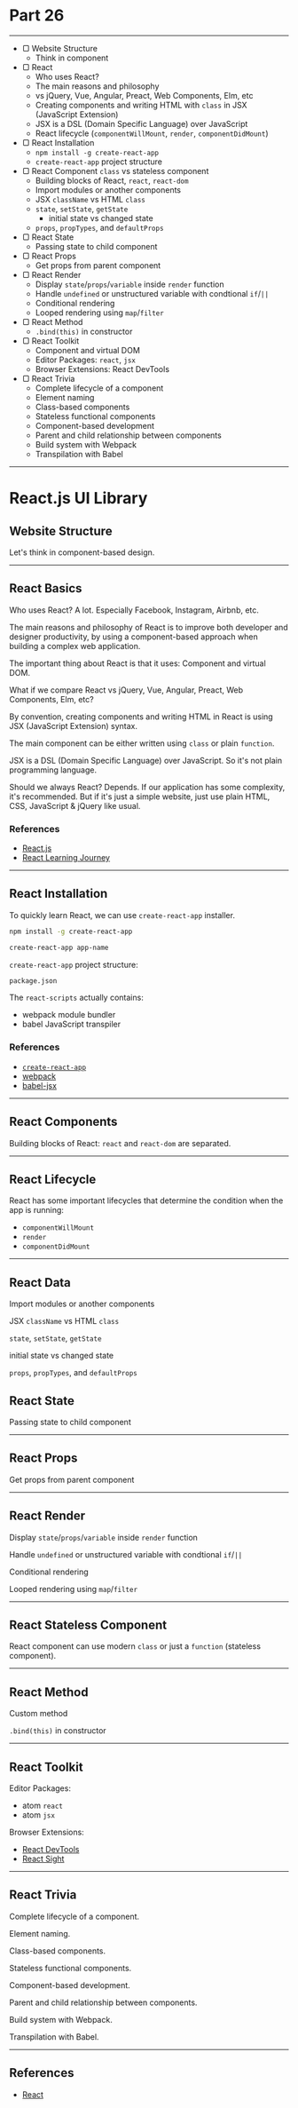 # Part 26

---

* ▢ Website Structure
  * Think in component
* ▢ React
  * Who uses React?
  * The main reasons and philosophy
  * vs jQuery, Vue, Angular, Preact, Web Components, Elm, etc
  * Creating components and writing HTML with `class` in JSX (JavaScript Extension)
  * JSX is a DSL (Domain Specific Language) over JavaScript
  * React lifecycle (`componentWillMount`, `render`, `componentDidMount`)
* ▢ React Installation
  * `npm install -g create-react-app`
  * `create-react-app` project structure
* ▢ React Component `class` vs stateless component
  * Building blocks of React, `react`, `react-dom`
  * Import modules or another components
  * JSX `className` vs HTML `class`
  * `state`, `setState`, `getState`
    * initial state vs changed state
  * `props`, `propTypes`, and `defaultProps`
* ▢ React State
  * Passing state to child component
* ▢ React Props
  * Get props from parent component
* ▢ React Render
  * Display `state`/`props`/`variable` inside `render` function
  * Handle `undefined` or unstructured variable with condtional `if`/`||`
  * Conditional rendering
  * Looped rendering using `map`/`filter`
* ▢ React Method
  * `.bind(this)` in constructor
* ▢ React Toolkit
  * Component and virtual DOM
  * Editor Packages: `react`, `jsx`
  * Browser Extensions: React DevTools
* ▢ React Trivia
  * Complete lifecycle of a component
  * Element naming
  * Class-based components
  * Stateless functional components
  * Component-based development
  * Parent and child relationship between components
  * Build system with Webpack
  * Transpilation with Babel

---

# React.js UI Library

## Website Structure

Let's think in component-based design.

---

## React Basics

Who uses React? A lot. Especially Facebook, Instagram, Airbnb, etc.

The main reasons and philosophy of React is to improve both developer and designer productivity, by using a component-based approach when building a complex web application.

The important thing about React is that it uses: Component and virtual DOM.

What if we compare React vs jQuery, Vue, Angular, Preact, Web Components, Elm, etc?

By convention, creating components and writing HTML in React is using JSX (JavaScript Extension) syntax.

The main component can be either written using `class` or plain `function`.

JSX is a DSL (Domain Specific Language) over JavaScript. So it's not plain programming language.

Should we always React? Depends. If our application has some complexity, it's recommended. But if it's just a simple website, just use plain HTML, CSS, JavaScript & jQuery like usual.

### References

* [React.js]()
* [React Learning Journey](https://github.com/adhywiranata/react-tinkering-manual)

---

## React Installation

To quickly learn React, we can use `create-react-app` installer.

```sh
npm install -g create-react-app
```

```sh
create-react-app app-name
```

`create-react-app` project structure:

```sh
package.json
```

The `react-scripts` actually contains:

* webpack module bundler
* babel JavaScript transpiler

### References

* [`create-react-app`]()
* [webpack]()
* [babel-jsx]()

---

## React Components

Building blocks of React: `react` and `react-dom` are separated.

---

## React Lifecycle

React has some important lifecycles that determine the condition when the app is running:

* `componentWillMount`
* `render`
* `componentDidMount`

---

## React Data

Import modules or another components

JSX `className` vs HTML `class`

`state`, `setState`, `getState`

initial state vs changed state

`props`, `propTypes`, and `defaultProps`

## React State

Passing state to child component

---

## React Props

Get props from parent component

---

## React Render

Display `state`/`props`/`variable` inside `render` function

Handle `undefined` or unstructured variable with condtional `if`/`||`

Conditional rendering

Looped rendering using `map`/`filter`

---

## React Stateless Component

React component can use modern `class` or just a `function` (stateless component).

---

## React Method

Custom method

`.bind(this)` in constructor

---

## React Toolkit

Editor Packages:

* atom `react`
* atom `jsx`

Browser Extensions:

* [React DevTools]()
* [React Sight]()

---

## React Trivia

Complete lifecycle of a component.

Element naming.

Class-based components.

Stateless functional components.

Component-based development.

Parent and child relationship between components.

Build system with Webpack.

Transpilation with Babel.

---

## References

* [React]()
